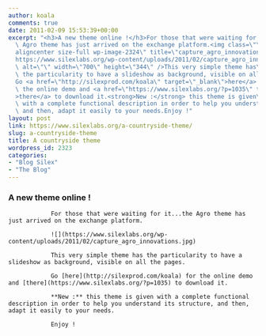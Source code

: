 ```yaml
---
author: koala
comments: true
date: 2011-02-09 15:53:39+00:00
excerpt: "<h3>A new theme online !</h3>For those that were waiting for it...the\
  \ Agro theme has just arrived on the exchange platform.<img class=\"\
  aligncenter size-full wp-image-2324\" title=\"capture_agro_innovations\" src=\"\
  https://www.silexlabs.org/wp-content/uploads/2011/02/capture_agro_innovations.jpg\"\
  \ alt=\"\" width=\"700\" height=\"344\" />This very simple theme has\
  \ the particularity to have a slideshow as background, visible on all the pages.\
  Go <a href=\"http://silexprod.com/koala\" target=\"_blank\">here</a> for\
  \ the online demo and <a href=\"https://www.silexlabs.org/?p=1035\" target=\"_blank\"\
  >there</a> to download it.<strong>New :</strong> this theme is given\
  \ with a complete functional description in order to help you understand its structure,\
  \ and then, adapt it easily to your needs.Enjoy !"
layout: post
link: https://www.silexlabs.org/a-countryside-theme/
slug: a-countryside-theme
title: A countryside theme
wordpress_id: 2323
categories:
- "Blog Silex"
- "The Blog"
---
```


### A new theme online !


				For those that were waiting for it...the Agro theme has just arrived on the exchange platform.

				![](https://www.silexlabs.org/wp-content/uploads/2011/02/capture_agro_innovations.jpg)

				This very simple theme has the particularity to have a slideshow as background, visible on all the pages.

				Go [here](http://silexprod.com/koala) for the online demo and [there](https://www.silexlabs.org/?p=1035) to download it.

				**New :** this theme is given with a complete functional description in order to help you understand its structure, and then, adapt it easily to your needs.

				Enjoy !
